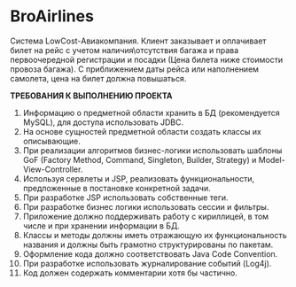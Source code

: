 # BroAirlines

Система  LowCost-Авиакомпания.  Клиент  заказывает  и  оплачивает  билет  на  рейс  с  учетом  наличия\отсутствия  багажа и  права  первоочередной  регистрации  и  посадки  (Цена  билета  ниже  стоимости  провоза  багажа).  С  приближением даты  рейса  или  наполнением  самолета,  цена  на  билет должна повышаться.


<b>ТРЕБОВАНИЯ К ВЫПОЛНЕНИЮ ПРОЕКТА</b></br>
1. Информацию о предметной области хранить в БД (рекомендуется MySQL), для доступа использовать JDBC.</br>
2. На основе сущностей предметной области создать классы их описывающие.</br>
3. При реализации алгоритмов бизнес-логики использовать шаблоны GoF (Factory Method, Command, Singleton, Builder, Strategy) и Model-View-Controller.</br>
4. Используя сервлеты и JSP, реализовать функциональности, предложенные в постановке конкретной задачи.</br>
5. При разработке JSP использовать собственные теги.</br>
6. При разработке бизнес логики использовать сессии и фильтры.</br>
7. Приложение должно поддерживать работу с кириллицей, в том числе и при  хранении информации в БД.</br>
8. Классы и методы должны иметь отражающую их функциональность названия и  должны быть грамотно структурированы по пакетам.</br>
9. Оформление кода должно соответствовать Java Code Convention.</br>
10. При разработке использовать журналирование событий (Log4j).</br>
11. Код должен содержать комментарии хотя бы частично.</br>
